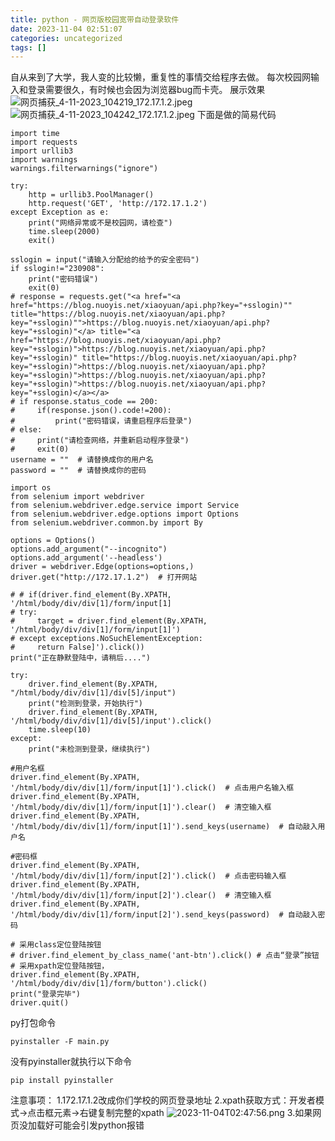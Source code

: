 ```yaml
---
title: python - 网页版校园宽带自动登录软件
date: 2023-11-04 02:51:07
categories: uncategorized
tags: []
---
```

自从来到了大学，我人变的比较懒，重复性的事情交给程序去做。
每次校园网输入和登录需要很久，有时候也会因为浏览器bug而卡壳。
展示效果
![网页捕获_4-11-2023_104219_172.17.1.2.jpeg][1]
![网页捕获_4-11-2023_104242_172.17.1.2.jpeg][2]
下面是做的简易代码
```
import time
import requests
import urllib3
import warnings
warnings.filterwarnings("ignore")

try:
    http = urllib3.PoolManager()
    http.request('GET', 'http://172.17.1.2')
except Exception as e:
    print("网络异常或不是校园网，请检查")
    time.sleep(2000)
    exit()

sslogin = input("请输入分配给的给予的安全密码")
if sslogin!="230908":
    print("密码错误")
    exit(0)
# response = requests.get("<a href="<a href="https://blog.nuoyis.net/xiaoyuan/api.php?key="+sslogin)"" title="https://blog.nuoyis.net/xiaoyuan/api.php?key="+sslogin)"">https://blog.nuoyis.net/xiaoyuan/api.php?key="+sslogin)"</a> title="<a href="https://blog.nuoyis.net/xiaoyuan/api.php?key="+sslogin)">https://blog.nuoyis.net/xiaoyuan/api.php?key="+sslogin)" title="https://blog.nuoyis.net/xiaoyuan/api.php?key="+sslogin)">https://blog.nuoyis.net/xiaoyuan/api.php?key="+sslogin)">https://blog.nuoyis.net/xiaoyuan/api.php?key="+sslogin)">https://blog.nuoyis.net/xiaoyuan/api.php?key="+sslogin)</a></a>
# if response.status_code == 200:
#     if(response.json().code!=200):
#         print("密码错误，请重启程序后登录")
# else:
#     print("请检查网络，并重新启动程序登录")
#     exit(0)
username = ""  # 请替换成你的用户名
password = ""  # 请替换成你的密码

import os
from selenium import webdriver
from selenium.webdriver.edge.service import Service
from selenium.webdriver.edge.options import Options
from selenium.webdriver.common.by import By

options = Options()
options.add_argument("--incognito")
options.add_argument('--headless')
driver = webdriver.Edge(options=options,)
driver.get("http://172.17.1.2")  # 打开网站

# # if(driver.find_element(By.XPATH, '/html/body/div/div[1]/form/input[1]
# try:
#     target = driver.find_element(By.XPATH, '/html/body/div/div[1]/form/input[1]')
# except exceptions.NoSuchElementException:
#     return False]').click())
print("正在静默登陆中，请稍后....")

try:
    driver.find_element(By.XPATH, "/html/body/div/div[1]/div[5]/input")
    print("检测到登录，开始执行")
    driver.find_element(By.XPATH, '/html/body/div/div[1]/div[5]/input').click()
    time.sleep(10)
except:
    print("未检测到登录，继续执行")

#用户名框
driver.find_element(By.XPATH, '/html/body/div/div[1]/form/input[1]').click()  # 点击用户名输入框
driver.find_element(By.XPATH, '/html/body/div/div[1]/form/input[1]').clear()  # 清空输入框
driver.find_element(By.XPATH, '/html/body/div/div[1]/form/input[1]').send_keys(username)  # 自动敲入用户名

#密码框
driver.find_element(By.XPATH, '/html/body/div/div[1]/form/input[2]').click()  # 点击密码输入框
driver.find_element(By.XPATH, '/html/body/div/div[1]/form/input[2]').clear()  # 清空输入框
driver.find_element(By.XPATH, '/html/body/div/div[1]/form/input[2]').send_keys(password)  # 自动敲入密码

# 采用class定位登陆按钮
# driver.find_element_by_class_name('ant-btn').click() # 点击“登录”按钮
# 采用xpath定位登陆按钮，
driver.find_element(By.XPATH, '/html/body/div/div[1]/form/button').click()
print("登录完毕")
driver.quit()
```
py打包命令
```
pyinstaller -F main.py
```
没有pyinstaller就执行以下命令
```
pip install pyinstaller
```
注意事项：
1.172.17.1.2改成你们学校的网页登录地址
2.xpath获取方式：开发者模式->点击框元素->右键复制完整的xpath
![2023-11-04T02:47:56.png][3]
3.如果网页没加载好可能会引发python报错

  [1]: https://io.nuoyis.net/typecho/uploads/2023/11/175824732.jpeg
  [2]: https://io.nuoyis.net/typecho/uploads/2023/11/3429991873.jpeg
  [3]: https://io.nuoyis.net/typecho/uploads/2023/11/657812672.png
